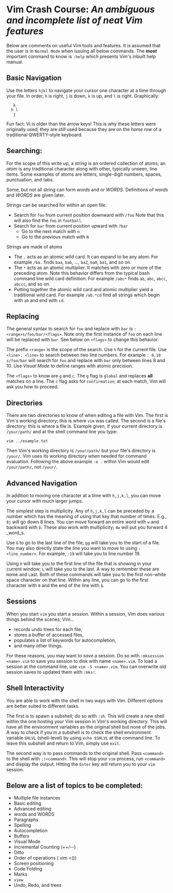 # Vim Crash Course: _An ambiguous and incomplete list of neat Vim features_

Below are comments on useful Vim tools and features.
It is assumed that the user is in `Normal Mode` when 
issuing all below commands.
The ___most___ important command to know is `:help`
which presents Vim's inbuilt help manual.

## Basic Navigation
Use the letters `hjkl` to navigate your cursor one character at a time
through your file. 
In order, 
`h` is right, 
`j` is down, 
`k` is up, and
`l` is right.
Graphically:
```
   k
  h l
   j
```
Fun fact: Vi is older than the arrow keys!
This is why these letters were originally used;
they are _still_ used because they are on the _home row_ of 
a traditional QWERTY-style keyboard.

## Searching:
For the scope of this write up, a _string_ is an 
ordered collection of atoms;
an _atom_ is any traditional character along with other, typically unseen, 
line items. 
Some examples of atoms are letters, single-digit numbers, 
spaces, punctuation, and tabs.

Some, but not all string can form _words_ and or _WORDS_.
Definitions of _words_ and _WORDS_ are given later.

Strings can be searched for within an open file.
- Search for `foo` from current position downward with `/foo`
  Note that this will also find the `foo` in `football`.
- Search for `bar` from current position upward with `?bar`
  + Go to the next match with `n`
  + Go to the previous match with `N`

Strings are made of atoms
- The `.` acts as an atomic wild card. 
  It can expand to be any atom.
  For example `/ba.` finds `baa`, `bab`, ..., `baZ`, `ba0`, `ba1`, and so on.
- The `*` acts as an atomic multiplier. 
  It matches with zero or more of the preceding atom.
  Note this behavior differs from the typical bash command line wild card definition.
  For example `/abc*` finds `ab`, `abc`, `abcc`, `abccc`, and so on. 
- Putting together the atomic wild card and atomic multiplier yield a traditional wild card.
  For example `/ab.*cd` find all strings which begin with `ab` and end with `cd`.

## Replacing
The general syntax to search for `foo` and replace with `bar` is
`:<range>s/foo/bar/<flags>`.
Note only the first instance of `foo` on each line will be replaced with `bar`.
See below on `<flags>` to change this behavior.

The prefix `<range>` is the scope of the search. 
Use `%` for the current file.
Use `<line>, <line>` to search between two line numbers.
For example `: 8,10 s/foo/bar` will search for `foo`
and replace with `bar` only between lines 8 and 10.
Use _Visual Mode_ to define ranges with atomic precision.

The `<flags>` to know are `g` and `c`.
The `g` flag is `global` and replaces __all__ matches on a line.
The `c` flag asks for `confirmation`; 
at each match, Vim will ask you how to proceed.

## Directories
There are two directories to know of when editing a file with Vim.
The first is Vim's working directory; 
this is where `vim` was called.
The second is a file's directory; 
this is where a file is.
Example given, if your current directory is `/your/path/`
and at the shell command line you type:
```
vim ../example.txt
```
Then Vim's working directory is `/your/path/`
but your file's directory is `/your/`.
Vim uses its working directory when needed for command evaluation.
Following the above example `:e .` within Vim would 
edit `/your/path/`, not `/your/`.

## Advanced Navigation
In addition to moving one character at a time with `h,j,k,l`, 
you can move your cursor with much larger jumps.

The simplest step is multiplicity.
Any of `h,j,k,l` can be preceded by a number
which has the meaning of using that key that number of times.
E.g., `8j` will go down 8 lines.
You can move forward an entire _word_ with `w`
and backward with `b`.
These also work with multiplicity;
`4w` will put you forward 4 _word_s.

Use `G` to go to the last line of the file; 
`gg` will take you to the start of a file.
You may also directly state the line you want to move to 
using `:<line_number>`.
For example, `:19` will take you to line number 19.

Using `H` will take you to the first line of the file
that is showing in your current window; 
`L` will take you to the last. 
A way to remember these are `H`ome and `L`ast.
Both of these commands will take you to the first 
non-white space character on that line.
Within any line, you can go to the first character 
with `0` and the end of the line with `$`.

## Sessions
When you start `vim` you start a session.
Within a session, Vim does various things 
behind the scenes; Vim...
 - records undo trees for each file,
 - stores a buffer of accessed files,
 - populates a list of keywords for autocompletion,
 - and many other things.

For these reasons, you may want to _save_ a session.
Do so with `:mksession <name>.vim` to save 
you session to disk with name `<name>.vim`.
To load a session at the command line, use
`vim -S <name>.vim`.
You can overwrite old session saves to updated
them with `:mks!`.

## Shell Interactivity
You are able to work with the shell in two ways with Vim.
Different options are better suited to different tasks.

The first is to spawn a subshell; do so with `:sh`.
This will create a new shell within the one hosting 
your Vim session in Vim's working directory.
This will have all the environment variables as
the original shell but none of the jobs.
A way to check if you in a subshell is to check the
shell environment variable `SHLVL` (shell-level)
by using `echo $SHLVL` at the command line.
To leave this subshell and return to Vim,
simply use `exit`.

The second way is to pass commands to the original shell.
Pass `<command>` to the shell with `:!<command>`.
This will stop your `vim` process, 
run `<command>` and display the output.
Hitting the `Enter` key will return you to
your `vim` session.




## Below are a list of topics to be completed:
 - Multiple file instances
 - Basic editing
 - Advanced editing
 - words and WORDS
 - Paragraphs
 - Spelling
 - Autocompletion
 - Buffers
 - Visual Mode
 - Incremental Counting (++/--)
 - Ditto
 - Order of operations ( vim <())
 - Screen positioning
 - Code Folding
 - Marks
 - `view`
 - Undo, Redo, and trees
